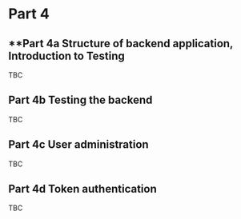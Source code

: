 # Part 4
## **Part 4a Structure of backend application, Introduction to Testing
TBC

## **Part 4b Testing the backend**
TBC

## **Part 4c User administration**
TBC

## **Part 4d Token authentication**
TBC